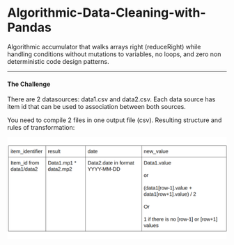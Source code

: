 # Algorithmic-Data-Cleaning-with-Pandas
Algorithmic accumulator that walks arrays right (reduceRight) while handling conditions without mutations to variables, no loops, and zero non deterministic code design patterns.

---------------------------------------------------------

#### The Challenge
There are 2 datasources: data1.csv and data2.csv. Each data source has item id that can be used to association between both sources. 

You need to compile 2 files in one output file (csv). Resulting structure and rules of transformation:

![](image.png)

